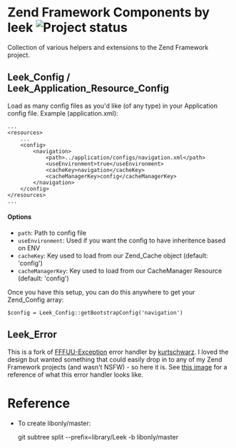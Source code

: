 # Zend Framework Components by leek ![Project status](http://stillmaintained.com/leek/zf-components.png)
Collection of various helpers and extensions to the Zend Framework project.

## Leek_Config / Leek_Application_Resource_Config

Load as many config files as you'd like (of any type) in your Application config file.
Example (application.xml):

    ...
    <resources>
        ...
        <config>
            <navigation>
                <path>../application/configs/navigation.xml</path>
                <useEnvironment>true</useEnvironment>
                <cacheKey>navigation</cacheKey>
                <cacheManagerKey>config</cacheManagerKey>
            </navigation>
        </config>
    </resources>
    ...

#### Options
 * `path`: Path to config file
 * `useEnvironment`: Used if you want the config to have inheritence based on ENV
 * `cacheKey`: Key used to load from our Zend_Cache object (default: 'config')
 * `cacheManagerKey`: Key used to load from our CacheManager Resource (default: 'config')

Once you have this setup, you can do this anywhere to get your Zend_Config array:

    $config = Leek_Config::getBootstrapConfig('navigation')

## Leek_Error

This is a fork of [FFFUU-Exception](https://github.com/kurtschwarz/FFFUU-Exception) error handler by [kurtschwarz](https://github.com/kurtschwarz). I loved the design but wanted something that could easily drop in to any of my Zend Framework projects (and wasn't NSFW) - so here it is. See [this image](http://i.imgur.com/lFjwF.jpg) for a reference of what this error handler looks like.

# Reference

* To create libonly/master:

    git subtree split --prefix=library/Leek -b libonly/master
